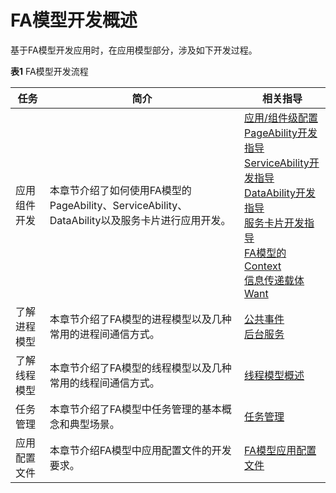 # FA模型开发概述


基于FA模型开发应用时，在应用模型部分，涉及如下开发过程。


  **表1** FA模型开发流程

| 任务 | 简介 | 相关指导 |
| -------- | -------- | -------- |
| 应用组件开发 | 本章节介绍了如何使用FA模型的PageAbility、ServiceAbility、DataAbility以及服务卡片进行应用开发。 | [应用/组件级配置](application-component-configuration-fa.md)<br/>[PageAbility开发指导](pageability-overview.md)<br/>[ServiceAbility开发指导](serviceability-overview.md)<br/>[DataAbility开发指导](dataability-overview.md)<br/>[服务卡片开发指导](widget-development-fa.md)<br/>[FA模型的Context](application-context-fa.md)<br/>[信息传递载体Want](want-fa.md) |
| 了解进程模型 | 本章节介绍了FA模型的进程模型以及几种常用的进程间通信方式。 | [公共事件](common-event-fa.md)<br/>[后台服务](rpc.md) |
| 了解线程模型 | 本章节介绍了FA模型的线程模型以及几种常用的线程间通信方式。 | [线程模型概述](thread-model-fa.md) |
| 任务管理 | 本章节介绍了FA模型中任务管理的基本概念和典型场景。 | [任务管理](mission-management-fa.md) |
| 应用配置文件 | 本章节介绍FA模型中应用配置文件的开发要求。 | [FA模型应用配置文件](config-file-fa.md) |
